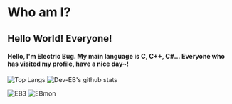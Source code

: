 # Who am I?
## Hello World! Everyone!
#### Hello, I'm Electric Bug. My main language is C, C++, C\#... Everyone who has visited my profile, have a nice day~!

![Top Langs](https://github-readme-stats.vercel.app/api/top-langs/?username=Dev-EB&theme=tokyonight)
![Dev-EB's github stats](https://github-readme-stats.vercel.app/api?username=Dev-EB&theme=tokyonight)

![EB3](https://user-images.githubusercontent.com/81972855/125785631-df56659d-741f-4c24-8c18-aea16fea1783.gif)
![EBmon](https://user-images.githubusercontent.com/81972855/125785686-5e321b56-e5b0-42f4-a601-b84d99fa5754.png)

